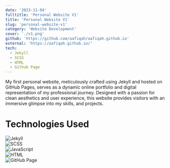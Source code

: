 ```yaml
---
date: '2023-11-04'
fulltitle: 'Personal Website V1'
title: 'Personal Website V1'
slug: 'personal-website-v1'
category: 'Website Development'
cover: './v1.png'
github: 'https://github.com/aafiqah/aafiqah.github.io'
external: 'https://aafiqah.github.io/'
tech:
  - Jekyll
  - SCSS
  - HTML
  - Github Page
---
```


My first personal website, meticulously crafted using Jekyll and hosted on GitHub Pages, serves as a dynamic online portfolio and digital representation of my professional journey. Designed with a passion for clean aesthetics and user experience, this website provides visitors with an immersive glimpse into my skills, and projects.

# Technologies Used

<div class="container">
  <div class="badge-item">
    <img src="https://img.shields.io/badge/Jekyll-blue?style=for-the-badge&logo=jekyll&logoColor=white" alt="Jekyll" class="badge-image" />
  </div>
  <div class="badge-item">
    <img src="https://img.shields.io/badge/Scss-CC6699?style=for-the-badge&logo=sass&logoColor=white" alt="SCSS" class="badge-image" />
  </div>
  <div class="badge-item">
    <img src="https://img.shields.io/badge/JavaScript-F7DF1E?style=for-the-badge&logo=JavaScript&logoColor=white" alt="JavaScript" class="badge-image" />
  </div>
  <div class="badge-item">
    <img src="https://img.shields.io/badge/HTML-239120?style=for-the-badge&logo=html5&logoColor=white" alt="HTML" class="badge-image" />
  </div>
  <div class="badge-item">
    <img src="https://img.shields.io/badge/GitHub%20Pages-181717?style=for-the-badge&logo=github&logoColor=white" alt="GitHub Page" class="badge-image" />
  </div>
</div>
